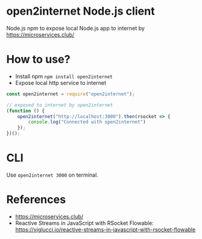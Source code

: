 open2internet Node.js client
=============================

Node.js npm to expose local Node.js app to internet by https://microservices.club/

# How to use?

* Install npm `npm install open2internet`
* Expose local http service to internet

```javascript
const open2internet = require("open2internet");

// exposed to internet by open2internet
(function () {
    open2internet("http://localhost:3000").then(rsocket => {
        console.log("Connected with open2internet")
    });
})();
```

# CLI

Use `open2internet 3000` on terminal.

# References

* https://microservices.club/
* Reactive Streams in JavaScript with RSocket Flowable: https://viglucci.io/reactive-streams-in-javascript-with-rsocket-flowable
